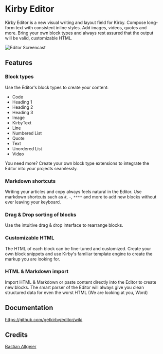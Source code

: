 # Kirby Editor

Kirby Editor is a new visual writing and layout field for Kirby. Compose long-form text with consistent inline styles. Add images, videos, quotes and more. Bring your own block types and always rest assured that the output will be valid, customizable HTML. 

![Editor Screencast](https://user-images.githubusercontent.com/24532/68209079-e8797600-ffd2-11e9-9d91-0b786e041d19.gif)

## Features

### Block types

Use the Editor's block types to create your content: 

- Code
- Heading 1
- Heading 2
- Heading 3
- Image
- KirbyText
- Line
- Numbered List
- Quote
- Text
- Unordered List
- Video

You need more? Create your own block type extensions to integrate the Editor into your projects seamlessly. 

### Markdown shortcuts 

Writing your articles and copy always feels natural in the Editor. Use markdown shortcuts such as `#`, `-`, `****` and more to add new blocks without ever leaving your keyboard. 

### Drag & Drop sorting of blocks

Use the intuitive drag & drop interface to rearrange blocks. 

### Customizable HTML

The HTML of each block can be fine-tuned and customized. Create your own block snippets and use Kirby's familiar template engine to create the markup you are looking for. 

### HTML & Markdown import

Import HTML & Markdown or paste content directly into the Editor to create new blocks. The smart parser of the Editor will always give you clean structured data for even the worst HTML (We are looking at you, Word)

## Documentation
https://github.com/getkirby/editor/wiki

## Credits
[Bastian Allgeier](https://getkirby.com)
